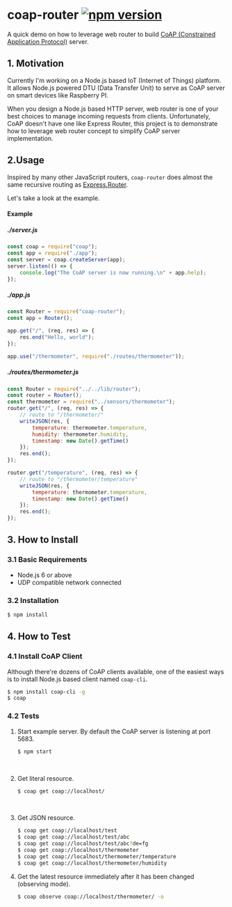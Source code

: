 # coap-router [![npm version](https://badge.fury.io/js/coap-router.svg)](https://badge.fury.io/js/coap-router)
A quick demo on how to leverage web router to build [CoAP (Constrained Application Protocol)](https://en.wikipedia.org/wiki/Constrained_Application_Protocol) server.



## 1. Motivation
Currently I'm working on a Node.js based IoT (Internet of Things) platform. It allows Node.js powered DTU (Data Transfer Unit) to serve as CoAP server on smart devices like Raspberry PI.

When you design a Node.js based HTTP server, web router is one of your best choices to manage incoming requests from clients. Unfortunately, CoAP doesn't have one like Express Router, this project is to demonstrate how to leverage web router concept to simplify CoAP server implementation.



## 2.Usage

Inspired by many other JavaScript routers, `coap-router` does almost the same recursive routing as [Express.Router](http://expressjs.com/en/guide/routing.html).

Let's take a look at the example.

#### Example

##### ./server.js

```js
const coap = require("coap");
const app = require("./app");
const server = coap.createServer(app);
server.listen(() => {
    console.log("The CoAP server is now running.\n" + app.help);
});
```

##### ./app.js

```js
const Router = require("coap-router");
const app = Router();

app.get("/", (req, res) => {
    res.end("Hello, world");
});

app.use("/thermometer", require("./routes/thermometer"));
```


##### ./routes/thermometer.js
```js
const Router = require("../../lib/router");
const router = Router();
const thermometer = require("../sensors/thermometer");
router.get("/", (req, res) => {
    // route to "/thermometer/"
    writeJSON(res, {
        temperature: thermometer.temperature,
        humidity: thermometer.humidity,
        timestamp: new Date().getTime()
    });
    res.end();
});

router.get("/temperature", (req, res) => {
    // route to "/thermometer/temperature"
    writeJSON(res, {
        temperature: thermometer.temperature,
        timestamp: new Date().getTime()
    });
    res.end();
});
```



## 3. How to Install
### 3.1 Basic Requirements

* Node.js 6 or above
* UDP compatible network connected

### 3.2 Installation

```sh
$ npm install
```



## 4. How to Test

### 4.1 Install CoAP Client

Although there're dozens of CoAP clients available, one of the easiest ways is to install Node.js based client named `coap-cli`.

```sh
$ npm install coap-cli -g
$ coap
```

### 4.2 Tests

1. Start example server. By default the CoAP server is listening at port 5683.

   ```sh
   $ npm start
   ```

   ​

2. Get literal resource.

   ```sh
   $ coap get coap://localhost/
   ```

   ​

3. Get JSON resource.

   ```sh
   $ coap get coap://localhost/test
   $ coap get coap://localhost/test/abc
   $ coap get coap://localhost/test/abc?de=fg
   $ coap get coap://localhost/thermometer
   $ coap get coap://localhost/thermometer/temperature
   $ coap get coap://localhost/thermometer/humidity
   ```

4. Get the latest resource immediately after it has been changed (observing mode).

   ```sh
   $ coap observe coap://localhost/thermometer/ -o
   ```

   ​
